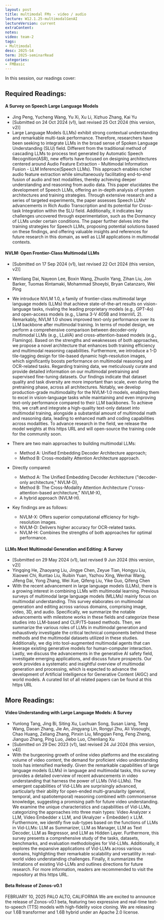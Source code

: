 ```yaml
---
layout: post
title: multimodal FMs - video / audio  
lecture: W12.1.25-multimodalGenAI
lectureVersion: current
extraContent: 
notes: 
video: team-2
tags:
- Multimodal
desc: 2025-S4
term: 2025-seminarRead
categories:
- FMBasic
---
```



In this session, our readings cover: 

## Required Readings: 


#### A Survey on Speech Large Language Models
+ Jing Peng, Yucheng Wang, Yu Xi, Xu Li, Xizhuo Zhang, Kai Yu
+ [Submitted on 24 Oct 2024 (v1), last revised 25 Oct 2024 (this version, v2)]
+ Large Language Models (LLMs) exhibit strong contextual understanding and remarkable multi-task performance. Therefore, researchers have been seeking to integrate LLMs in the broad sense of Spoken Language Understanding (SLU) field. Different from the traditional method of cascading LLMs to process text generated by Automatic Speech Recognition(ASR), new efforts have focused on designing architectures centered around Audio Feature Extraction - Multimodal Information Fusion - LLM Inference(Speech LLMs). This approach enables richer audio feature extraction while simultaneously facilitating end-to-end fusion of audio and text modalities, thereby achieving deeper understanding and reasoning from audio data. This paper elucidates the development of Speech LLMs, offering an in-depth analysis of system architectures and training strategies. Through extensive research and a series of targeted experiments, the paper assesses Speech LLMs' advancements in Rich Audio Transcription and its potential for Cross-task Integration within the SLU field. Additionally, it indicates key challenges uncovered through experimentation, such as the Dormancy of LLMs under certain conditions. The paper further delves into the training strategies for Speech LLMs, proposing potential solutions based on these findings, and offering valuable insights and references for future research in this domain, as well as LLM applications in multimodal contexts.



#### NVLM: Open Frontier-Class Multimodal LLMs
+ [Submitted on 17 Sep 2024 (v1), last revised 22 Oct 2024 (this version, v2)]
+ Wenliang Dai, Nayeon Lee, Boxin Wang, Zhuolin Yang, Zihan Liu, Jon Barker, Tuomas Rintamaki, Mohammad Shoeybi, Bryan Catanzaro, Wei Ping
+ We introduce NVLM 1.0, a family of frontier-class multimodal large language models (LLMs) that achieve state-of-the-art results on vision-language tasks, rivaling the leading proprietary models (e.g., GPT-4o) and open-access models (e.g., Llama 3-V 405B and InternVL 2). Remarkably, NVLM 1.0 shows improved text-only performance over its LLM backbone after multimodal training. In terms of model design, we perform a comprehensive comparison between decoder-only multimodal LLMs (e.g., LLaVA) and cross-attention-based models (e.g., Flamingo). Based on the strengths and weaknesses of both approaches, we propose a novel architecture that enhances both training efficiency and multimodal reasoning capabilities. Furthermore, we introduce a 1-D tile-tagging design for tile-based dynamic high-resolution images, which significantly boosts performance on multimodal reasoning and OCR-related tasks. Regarding training data, we meticulously curate and provide detailed information on our multimodal pretraining and supervised fine-tuning datasets. Our findings indicate that dataset quality and task diversity are more important than scale, even during the pretraining phase, across all architectures. Notably, we develop production-grade multimodality for the NVLM-1.0 models, enabling them to excel in vision-language tasks while maintaining and even improving text-only performance compared to their LLM backbones. To achieve this, we craft and integrate a high-quality text-only dataset into multimodal training, alongside a substantial amount of multimodal math and reasoning data, leading to enhanced math and coding capabilities across modalities. To advance research in the field, we release the model weights at this https URL and will open-source the training code for the community soon.

+ There are two main approaches to building multimodal LLMs:
   	- Method A: Unified Embedding Decoder Architecture approach;
	- Method B: Cross-modality Attention Architecture approach.
+ Directly compared:
	- Method A: The Unified Embedding Decoder Architecture ("decoder-only architecture," NVLM-D),
	- Method B: The Cross-Modality Attention Architecture ("cross-attention-based architecture," NVLM-X),
	- A hybrid approach (NVLM-H).
+ Key findings are as follows:
	- NVLM-X: Offers superior computational efficiency for high-resolution images.
	- NVLM-D: Delivers higher accuracy for OCR-related tasks.
	- NVLM-H: Combines the strengths of both approaches for optimal performance.


#### LLMs Meet Multimodal Generation and Editing: A Survey
+ [Submitted on 29 May 2024 (v1), last revised 9 Jun 2024 (this version, v2)]
+ Yingqing He, Zhaoyang Liu, Jingye Chen, Zeyue Tian, Hongyu Liu, Xiaowei Chi, Runtao Liu, Ruibin Yuan, Yazhou Xing, Wenhai Wang, Jifeng Dai, Yong Zhang, Wei Xue, Qifeng Liu, Yike Guo, Qifeng Chen
+ With the recent advancement in large language models (LLMs), there is a growing interest in combining LLMs with multimodal learning. Previous surveys of multimodal large language models (MLLMs) mainly focus on multimodal understanding. This survey elaborates on multimodal generation and editing across various domains, comprising image, video, 3D, and audio. Specifically, we summarize the notable advancements with milestone works in these fields and categorize these studies into LLM-based and CLIP/T5-based methods. Then, we summarize the various roles of LLMs in multimodal generation and exhaustively investigate the critical technical components behind these methods and the multimodal datasets utilized in these studies. Additionally, we dig into tool-augmented multimodal agents that can leverage existing generative models for human-computer interaction. Lastly, we discuss the advancements in the generative AI safety field, investigate emerging applications, and discuss future prospects. Our work provides a systematic and insightful overview of multimodal generation and processing, which is expected to advance the development of Artificial Intelligence for Generative Content (AIGC) and world models. A curated list of all related papers can be found at this https URL



## More Readings: 


#### Video Understanding with Large Language Models: A Survey
+ Yunlong Tang, Jing Bi, Siting Xu, Luchuan Song, Susan Liang, Teng Wang, Daoan Zhang, Jie An, Jingyang Lin, Rongyi Zhu, Ali Vosoughi, Chao Huang, Zeliang Zhang, Pinxin Liu, Mingqian Feng, Feng Zheng, Jianguo Zhang, Ping Luo, Jiebo Luo, Chenliang Xu
+ [Submitted on 29 Dec 2023 (v1), last revised 24 Jul 2024 (this version, v4)]
+ With the burgeoning growth of online video platforms and the escalating volume of video content, the demand for proficient video understanding tools has intensified markedly. Given the remarkable capabilities of large language models (LLMs) in language and multimodal tasks, this survey provides a detailed overview of recent advancements in video understanding that harness the power of LLMs (Vid-LLMs). The emergent capabilities of Vid-LLMs are surprisingly advanced, particularly their ability for open-ended multi-granularity (general, temporal, and spatiotemporal) reasoning combined with commonsense knowledge, suggesting a promising path for future video understanding. We examine the unique characteristics and capabilities of Vid-LLMs, categorizing the approaches into three main types: Video Analyzer x LLM, Video Embedder x LLM, and (Analyzer + Embedder) x LLM. Furthermore, we identify five sub-types based on the functions of LLMs in Vid-LLMs: LLM as Summarizer, LLM as Manager, LLM as Text Decoder, LLM as Regressor, and LLM as Hidden Layer. Furthermore, this survey presents a comprehensive study of the tasks, datasets, benchmarks, and evaluation methodologies for Vid-LLMs. Additionally, it explores the expansive applications of Vid-LLMs across various domains, highlighting their remarkable scalability and versatility in real-world video understanding challenges. Finally, it summarizes the limitations of existing Vid-LLMs and outlines directions for future research. For more information, readers are recommended to visit the repository at this https URL.
  


#### Beta Release of Zonos-v0.1
FEBRUARY 10, 2025
PALO ALTO, CALIFORNIA
We are excited to announce the release of Zonos-v0.1 beta, featuring two expressive and real-time text-to-speech (TTS) models with high-fidelity voice cloning. We are releasing our 1.6B transformer and 1.6B hybrid under an Apache 2.0 license.


